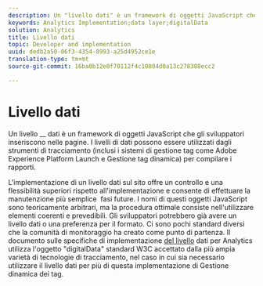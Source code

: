 ```yaml
---
description: Un "livello dati" è un framework di oggetti JavaScript che gli sviluppatori inseriscono nelle pagine.
keywords: Analytics Implementation;data layer;digitalData
solution: Analytics
title: Livello dati
topic: Developer and implementation
uuid: dedb2a50-06f3-4354-8993-a25d4952ce1e
translation-type: tm+mt
source-git-commit: 16ba0b12e0f70112f4c10804d0a13c278388ecc2

---
```



# Livello dati

Un livello __ dati è un framework di oggetti JavaScript che gli sviluppatori inseriscono nelle pagine. I livelli di dati possono essere utilizzati dagli strumenti di tracciamento (inclusi i sistemi di gestione tag come Adobe Experience Platform Launch e Gestione tag dinamica) per compilare i rapporti.

L'implementazione di un livello dati sul sito offre un controllo e una flessibilità superiori rispetto all'implementazione e consente di effettuare la manutenzione più semplice &#x200B; fasi future. I nomi di questi oggetti JavaScript sono teoricamente arbitrari, ma la procedura ottimale consiste nell'utilizzare elementi coerenti e prevedibili. Gli sviluppatori potrebbero già avere un livello dati o una preferenza per il formato. Ci sono pochi standard diversi che la comunità di monitoraggio ha creato come punto di partenza. Il documento sulle specifiche di implementazione [del livello](assets/datalayer-documentation.pdf) dati per Analytics utilizza l'oggetto "digitalData" standard W3C accettato dalla più ampia varietà di tecnologie di tracciamento, nel caso in cui sia necessario utilizzare il livello dati per più di questa implementazione di Gestione dinamica dei tag.

